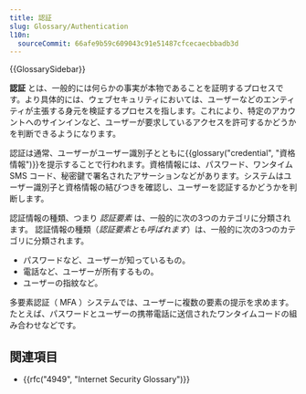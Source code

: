 ```yaml
---
title: 認証
slug: Glossary/Authentication
l10n:
  sourceCommit: 66afe9b59c609043c91e51487cfcecaecbbadb3d
---
```


{{GlossarySidebar}}

**認証** とは、一般的には何らかの事実が本物であることを証明するプロセスです。より具体的には、ウェブセキュリティにおいては、ユーザーなどのエンティティが主張する身元を検証するプロセスを指します。これにより、特定のアカウントへのサインインなど、ユーザーが要求しているアクセスを許可するかどうかを判断できるようになります。

認証は通常、ユーザーがユーザー識別子とともに{{glossary("credential", "資格情報")}}を提示することで行われます。資格情報には、パスワード、ワンタイム SMS コード、秘密鍵で署名されたアサーションなどがあります。システムはユーザー識別子と資格情報の結びつきを確認し、ユーザーを認証するかどうかを判断します。

認証情報の種類、つまり _認証要素_ は、一般的に次の3つのカテゴリに分類されます。
認証情報の種類（_認証要素とも呼ばれます_）は、一般的に次の3つのカテゴリに分類されます。

- パスワードなど、ユーザーが知っているもの。
- 電話など、ユーザーが所有するもの。
- ユーザーの指紋など。

多要素認証（ MFA ）システムでは、ユーザーに複数の要素の提示を求めます。たとえば、パスワードとユーザーの携帯電話に送信されたワンタイムコードの組み合わせなどです。

## 関連項目

- {{rfc("4949", "Internet Security Glossary")}}

